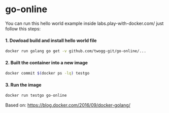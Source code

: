 # go-online
You can run this hello world example inside labs.play-with-docker.com/ just follow this steps: 

#### 1. Dowload build and install hello world file
```sh
docker run golang go get -v github.com/twogg-git/go-online/...
```

#### 2. Built the container into a new image
```sh
docker commit $(docker ps -lq) testgo
```

#### 3. Run the image 
```sh
docker run testgo go-online
```

Based on: https://blog.docker.com/2016/09/docker-golang/
